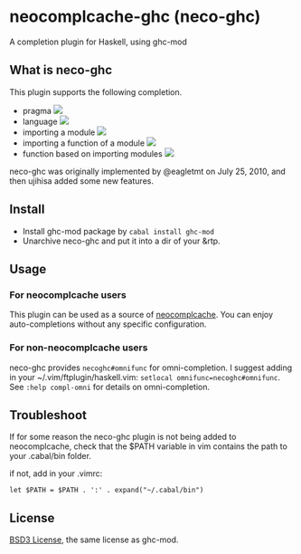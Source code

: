 # neocomplcache-ghc (neco-ghc)

A completion plugin for Haskell, using ghc-mod

## What is neco-ghc

This plugin supports the following completion.

* pragma
    ![](http://cache.gyazo.com/c922e323be7dbed9aa70b2bac62be45e.png)
* language
    ![](http://cache.gyazo.com/9df4aa3cf06fc07495d6dd67a4d07cc4.png)
* importing a module
    ![](http://cache.gyazo.com/17a8bf08f3a6d5e123346f5f1c74c5f9.png)
* importing a function of a module
    ![](http://cache.gyazo.com/d3698892a40ffb8e4bef970a02198715.png)
* function based on importing modules
    ![](http://cache.gyazo.com/bc168a8aad5f38c6a83b8aa1b0fb14f6.png)

neco-ghc was originally implemented by @eagletmt on July 25, 2010, and then ujihisa added some new features.

## Install

* Install ghc-mod package by `cabal install ghc-mod`
* Unarchive neco-ghc and put it into a dir of your &rtp.

## Usage

### For neocomplcache users
This plugin can be used as a source of [neocomplcache](http://www.vim.org/scripts/script.php?script_id=2620).
You can enjoy auto-completions without any specific configuration.

### For non-neocomplcache users
neco-ghc provides `necoghc#omnifunc` for omni-completion.
I suggest adding in your ~/.vim/ftplugin/haskell.vim: `setlocal omnifunc=necoghc#omnifunc`.
See `:help compl-omni` for details on omni-completion.

## Troubleshoot

If for some reason the neco-ghc plugin is not being added to neocomplcache, check that the
$PATH variable in vim contains the path to your .cabal/bin folder.

if not, add in your .vimrc:

`let $PATH = $PATH . ':' . expand("~/.cabal/bin")`

## License
[BSD3 License](http://www.opensource.org/licenses/BSD-3-Clause), the same license as ghc-mod.
